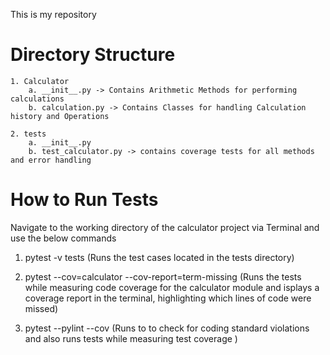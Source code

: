 This is my repository

# Directory Structure 
    1. Calculator
        a. __init__.py -> Contains Arithmetic Methods for performing calculations
        b. calculation.py -> Contains Classes for handling Calculation history and Operations

    2. tests
        a. __init__.py
        b. test_calculator.py -> contains coverage tests for all methods and error handling

# How to Run Tests
Navigate to the working directory of the calculator project via Terminal and use the below commands
1. pytest -v tests (Runs the test cases located in the tests directory)

2. pytest --cov=calculator --cov-report=term-missing (Runs the tests while measuring code coverage for the calculator module and isplays a coverage report in the terminal, highlighting which lines of code were missed)

3. pytest --pylint --cov (Runs to to check for coding standard violations and also runs tests  while measuring test coverage )

